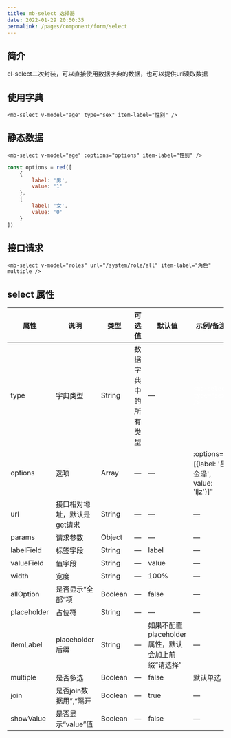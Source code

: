 ```yaml
---
title: mb-select 选择器
date: 2022-01-29 20:50:35
permalink: /pages/component/form/select
---
```

## 简介
el-select二次封装，可以直接使用数据字典的数据，也可以提供url读取数据
## 使用字典
```vue
<mb-select v-model="age" type="sex" item-label="性别" />
```
## 静态数据
```vue
<mb-select v-model="age" :options="options" item-label="性别" />
```
```javascript
const options = ref([
    {
        label: '男',
        value: '1'
    },
    {
        label: '女',
        value: '0'
    }
])
```
## 接口请求
```vue
<mb-select v-model="roles" url="/system/role/all" item-label="角色" multiple />
```
## select 属性
<table>
    <thead>
        <tr>
            <th>属性</th>
            <th>说明</th>
            <th>类型</th>
            <th>可选值</th>
            <th>默认值</th>
            <th>示例/备注</th>
        </tr>
    </thead>
    <tbody>
        <tr>
            <td>type</td>
            <td>字典类型</td>
            <td>String</td>
            <td>数据字典中的所有类型</td>
            <td>—</td>
            <td><pre><code style="color: white">&lt;mb-select type=&quot;sex&quot; /&gt;</code></pre></td>
        </tr>
        <tr>
            <td>options</td>
            <td>选项</td>
            <td>Array</td>
            <td>—</td>
            <td>—</td>
            <td>:options="[{label: '吕金泽', value: 'ljz'}]"</td>
        </tr>
        <tr>
            <td>url</td>
            <td>接口相对地址，默认是get请求</td>
            <td>String</td>
            <td>—</td>
            <td>—</td>
            <td>—</td>
        </tr>
        <tr>
            <td>params</td>
            <td>请求参数</td>
            <td>Object</td>
            <td>—</td>
            <td>—</td>
            <td>—</td>
        </tr>
        <tr>
            <td>labelField</td>
            <td>标签字段</td>
            <td>String</td>
            <td>—</td>
            <td>label</td>
            <td>—</td>
        </tr>
        <tr>
            <td>valueField</td>
            <td>值字段</td>
            <td>String</td>
            <td>—</td>
            <td>value</td>
            <td>—</td>
        </tr>
        <tr>
            <td>width</td>
            <td>宽度</td>
            <td>String</td>
            <td>—</td>
            <td>100%</td>
            <td>—</td>
        </tr>
        <tr>
            <td>allOption</td>
            <td>是否显示”全部“项</td>
            <td>Boolean</td>
            <td>—</td>
            <td>false</td>
            <td>—</td>
        </tr>
        <tr>
            <td>placeholder</td>
            <td>占位符</td>
            <td>String</td>
            <td>—</td>
            <td>—</td>
            <td>—</td>
        </tr>
        <tr>
            <td>itemLabel</td>
            <td>placeholder后缀</td>
            <td>String</td>
            <td>—</td>
            <td>如果不配置placeholder属性，默认会加上前缀“请选择”</td>
            <td>—</td>
        </tr>
        <tr>
            <td>multiple</td>
            <td>是否多选</td>
            <td>Boolean</td>
            <td>—</td>
            <td>false</td>
            <td>默认单选</td>
        </tr>
        <tr>
            <td>join</td>
            <td>是否join数据用”,“隔开</td>
            <td>Boolean</td>
            <td>—</td>
            <td>true</td>
            <td>—</td>
        </tr>
        <tr>
            <td>showValue</td>
            <td>是否显示“value”值</td>
            <td>Boolean</td>
            <td>—</td>
            <td>false</td>
            <td>—</td>
        </tr>
    </tbody>
</table>

